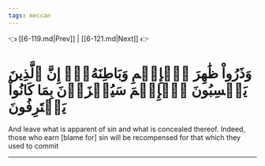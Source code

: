 ```yaml
---
tags: meccan
---
```


👈 [[6-119.md|Prev]] | [[6-121.md|Next]] 👉

# وَذَرُواْ ظَٰهِرَ ٱلۡإِثۡمِ وَبَاطِنَهُۥٓۚ إِنَّ ٱلَّذِينَ يَكۡسِبُونَ ٱلۡإِثۡمَ سَيُجۡزَوۡنَ بِمَا كَانُواْ يَقۡتَرِفُونَ

And leave what is apparent of sin and what is concealed thereof. Indeed, those who earn [blame for] sin will be recompensed for that which they used to commit

---

